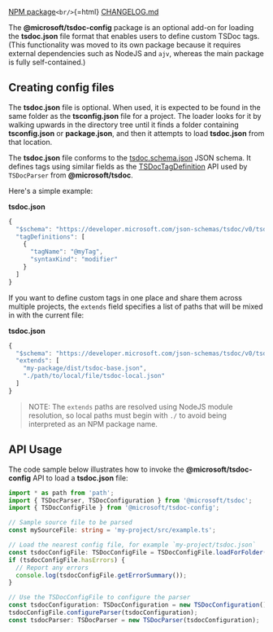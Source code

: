 [NPM
package](https://www.npmjs.com/package/@microsoft/tsdoc-config)`<br/>`{=html}
[CHANGELOG.md](https://github.com/microsoft/tsdoc/blob/main/tsdoc-config/CHANGELOG.md)

The **@microsoft/tsdoc-config** package is an optional add-on for
loading the **tsdoc.json** file format that enables users to define
custom TSDoc tags. (This functionality was moved to its own package
because it requires external dependencies such as NodeJS and `ajv`,
whereas the main package is fully self-contained.)

## Creating config files

The **tsdoc.json** file is optional. When used, it is expected to be
found in the same folder as the **tsconfig.json** file for a project.
The loader looks for it by walking upwards in the directory tree until
it finds a folder containing **tsconfig.json** or **package.json**, and
then it attempts to load **tsdoc.json** from that location.

The **tsdoc.json** file conforms to the
[tsdoc.schema.json](https://developer.microsoft.com/json-schemas/tsdoc/v0/tsdoc.schema.json)
JSON schema. It defines tags using similar fields as the
[TSDocTagDefinition](https://github.com/microsoft/tsdoc/blob/main/tsdoc/src/configuration/TSDocTagDefinition.ts)
API used by `TSDocParser` from **@microsoft/tsdoc**.

Here's a simple example:

**tsdoc.json**

``` js
{
  "$schema": "https://developer.microsoft.com/json-schemas/tsdoc/v0/tsdoc.schema.json",
  "tagDefinitions": [
    {
      "tagName": "@myTag",
      "syntaxKind": "modifier"
    }
  ]
}
```

If you want to define custom tags in one place and share them across
multiple projects, the `extends` field specifies a list of paths that
will be mixed in with the current file:

**tsdoc.json**

``` js
{
  "$schema": "https://developer.microsoft.com/json-schemas/tsdoc/v0/tsdoc.schema.json",
  "extends": [
    "my-package/dist/tsdoc-base.json",
    "./path/to/local/file/tsdoc-local.json"
  ]
}
```

> NOTE: The `extends` paths are resolved using NodeJS module resolution,
> so local paths must begin with `./` to avoid being interpreted as an
> NPM package name.

## API Usage

The code sample below illustrates how to invoke the
**@microsoft/tsdoc-config** API to load a **tsdoc.json** file:

``` ts
import * as path from 'path';
import { TSDocParser, TSDocConfiguration } from '@microsoft/tsdoc';
import { TSDocConfigFile } from '@microsoft/tsdoc-config';

// Sample source file to be parsed
const mySourceFile: string = 'my-project/src/example.ts';

// Load the nearest config file, for example `my-project/tsdoc.json`
const tsdocConfigFile: TSDocConfigFile = TSDocConfigFile.loadForFolder(path.dirname(mySourceFile));
if (tsdocConfigFile.hasErrors) {
  // Report any errors
  console.log(tsdocConfigFile.getErrorSummary());
}

// Use the TSDocConfigFile to configure the parser
const tsdocConfiguration: TSDocConfiguration = new TSDocConfiguration();
tsdocConfigFile.configureParser(tsdocConfiguration);
const tsdocParser: TSDocParser = new TSDocParser(tsdocConfiguration);
```
